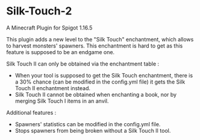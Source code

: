 # Silk-Touch-2
A Minecraft Plugin for Spigot 1.16.5

This plugin adds a new level to the "Silk Touch" enchantment, which allows to harvest monsters' spawners. This enchantment is hard to get as this feature is supposed to be an endgame one.

Silk Touch II can only be obtained via the enchantment table :
  - When your tool is supposed to get the Silk Touch enchantment, there is a 30% chance (can be modified in the config.yml file) it gets the Silk Touch II enchantment instead.
  - Silk Touch II cannot be obtained when enchanting a book, nor by merging Silk Touch I items in an anvil.
  
Additional features :
  - Spawners' statistics can be modified in the config.yml file.
  - Stops spawners from being broken without a Silk Touch II tool.

